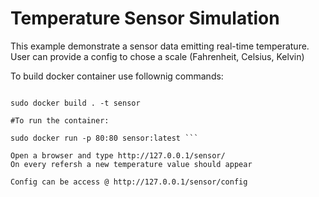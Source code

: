# Temperature Sensor Simulation

This example demonstrate a sensor data emitting real-time temperature.
User can provide a config to chose a scale (Fahrenheit, Celsius, Kelvin)

To build docker container use follownig commands:

```cd sensor

sudo docker build . -t sensor

#To run the container:

sudo docker run -p 80:80 sensor:latest ```

Open a browser and type http://127.0.0.1/sensor/
On every refersh a new temperature value should appear

Config can be access @ http://127.0.0.1/sensor/config








